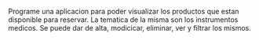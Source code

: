 Programe una aplicacion para poder visualizar los productos que estan disponible para reservar. La tematica de la misma son los instrumentos medicos. Se puede dar de alta, modicicar, eliminar, ver y filtrar los mismos.
